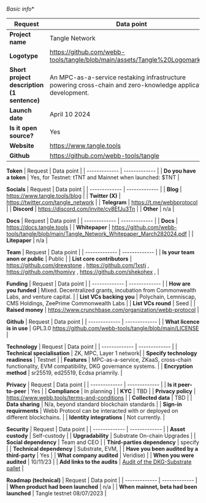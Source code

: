 *Basic info**

 | Request  | Data point | 
 | ------------- | ------------- |
 | **Project name**  | Tangle Network |
 | **Logotype**  | https://github.com/webb-tools/tangle/blob/main/assets/Tangle%20Logomark.png |
 | **Short project description (1 sentence)** | An MPC-as-a-service restaking infrastructure powering cross-chain and zero-knowledge application development. |
 | **Launch date** | April 10 2024 |
 | **Is it open source?** | Yes |
 | **Website**  | https://www.tangle.tools |
 | **Github**  | https://github.com/webb-tools/tangle |

 **Token**
 | Request  | Data point | 
 | ------------- | ------------- |
 | **Do you have a token** | Yes, for Testnet: tTNT and Mainnet when launched: $TNT |

 **Socials**
 | Request  | Data point | 
 | ------------- | ------------- |
 | **Blog** | https://www.tangle.tools/blog |
 | **Twitter (X)** | https://twitter.com/tangle_network |
 | **Telegram** | https://t.me/webbprotocol |
 | **Discord** | https://discord.com/invite/cv8EfJu3Tn |
 | **Other** | n/a |

 **Docs**
 | Request  | Data point | 
 | ------------- | ------------- |
 | **Docs** | https://docs.tangle.tools |
 | **Whitepaper** | https://github.com/webb-tools/tangle/blob/main/Tangle_Network_Whitepaper_March282024.pdf |
 | **Litepaper** | n/a |

 **Team**
 | Request  | Data point | 
 | ------------- | ------------- |
 | **Is your team anon or public**  | Public | 
 | **List core contributors** | https://github.com/drewstone , https://github.com/1xstj , https://github.com/thomivy , https://github.com/shekohex ,  | 

 **Funding**
 | Request  | Data point | 
 | ------------- | ------------- |
 | **How are you funded**  | Mixed. Decentralized grants, incubation from Commonwealth Labs, and venture capital.  | 
 | **List VCs backing you**  | Polychain, Lemniscap, CMS Holdings, ZeePrime Commonwealth Labs |
 | **List VCs round**  | Seed | 
 | **Raised money** | https://www.crunchbase.com/organization/webb-protocol | 

 **Github**
 | Request  | Data point | 
 | ------------- | ------------- |
 | **What licence is in use**  | GPL3.0 https://github.com/webb-tools/tangle/blob/main/LICENSE | 

 **Technology**
 | Request  | Data point | 
 | ------------- | ------------- |
 | **Technical specialisation**  | ZK, MPC, Layer 1 network| 
 | **Specify technology readiness**  | Testnet | 
 | **Features**  | MPC-as-a-service, ZKaaS, cross-chain functionality, EVM compatibility, DKG governance systems.  | 
 | **Encryption method**  | sr25519, ed25519, Ecdsa priamrily.  | 

 **Privacy**
 | Request  | Data point | 
 | ------------- | ------------- |
 | **Is it peer-to-peer**  | Yes | 
 | **Compliance**  | In planning |
 | **KYC**  | TBD |
 | **Privacy policy** | https://www.webb.tools/terms-and-conditions |
 | **Collected data**  | TBD |
 | **Data sharing** | N/a, beyond standard blockchain standards |
 | **Sign-in requirments** | Webb Protocol can be interacted with or deployed on different blockchains. |
 | **Identity integrations** | Not currently. |

 **Security**
 | Request  | Data point | 
 | ------------- | ------------- |
 | **Asset custody** | Self-custody | 
 | **Upgradability**  | Substrate On-chain Upgrades |
 | **Social dependency**  | Team and CEO |
 | **Third-parties dependency** | specify |
 | **Technical dependency** | Substrate, EVM,  |
 | **Have you been audited by a third-party** | Yes |
 | **What company audited** | Veridise) |
 | **When you were audited** | 10/11/23 |
 | **Add links to the audits** | [Audit of the DKG-Substrate pallet](https://blog.webb.tools/webbs-evm-bridge-security-audit-completed-by-veridise/) |

 **Roadmap (technical)**
 | Request  | Data point | 
 | ------------- | ------------- |
 | **When product had been launched** |  n/a | 
 | **When mainnet, beta had been launched**  | Tangle testnet 08/07/2023 |
